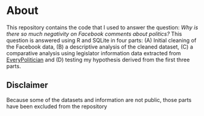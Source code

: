 # About
This repository contains the code that I used to answer the question: _Why is there so much negativity on Facebook comments about politics?_ This question is answered using R and SQLite in four parts: (A) Initial cleaning of the Facebook data, (B) a descriptive analysis of the cleaned dataset, (C) a comparative analysis using legislator information data extracted from [EveryPolitician](https://everypolitician.org/) and (D) testing my hypothesis derived from the first three parts.

## Disclaimer
Because some of the datasets and information are not public, those parts have been excluded from the repository
